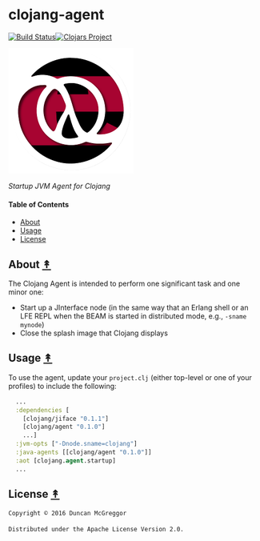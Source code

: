 # clojang-agent

[![Build Status][travis-badge]][travis][![Clojars Project][clojars-badge]][clojars]

[![Clojang logo][clojang-logo]][clojang-logo-large]

*Startup JVM Agent for Clojang*


#### Table of Contents

* [About](#about-)
* [Usage](#usage-)
* [License](#license-)


## About [&#x219F;](#table-of-contents)

The Clojang Agent is intended to perform one significant task and one minor one:

* Start up a JInterface node (in the same way that an Erlang shell or an LFE REPL when the BEAM is started in distributed mode, e.g., ``-sname mynode``)
* Close the splash image that Clojang displays


## Usage [&#x219F;](#table-of-contents)

To use the agent, update your ``project.clj`` (either top-level or one of your profiles) to include the following:

```clj
  ...
  :dependencies [
    [clojang/jiface "0.1.1"]
    [clojang/agent "0.1.0"]
    ...]
  :jvm-opts ["-Dnode.sname=clojang"]
  :java-agents [[clojang/agent "0.1.0"]]
  :aot [clojang.agent.startup]
  ...
```


## License [&#x219F;](#table-of-contents)

```
Copyright © 2016 Duncan McGreggor

Distributed under the Apache License Version 2.0.
```


<!-- Named page links below: /-->

[travis]: https://travis-ci.org/clojang/agent
[travis-badge]: https://travis-ci.org/clojang/agent.png?branch=master
[clojang-logo]: resources/images/clojang-logo-250x.png
[clojang-logo-large]: resources/images/clojang-logo-1000x.png
[clojars]: https://clojars.org/clojang/agent
[clojars-badge]: https://img.shields.io/clojars/v/clojang/agent.svg
